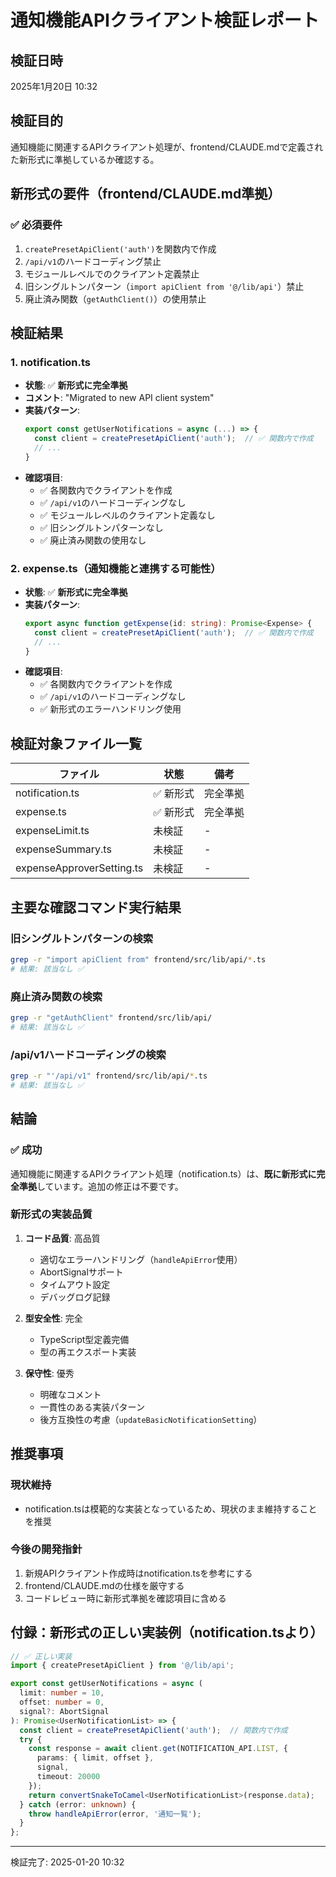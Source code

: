 # 通知機能APIクライアント検証レポート

## 検証日時
2025年1月20日 10:32

## 検証目的
通知機能に関連するAPIクライアント処理が、frontend/CLAUDE.mdで定義された新形式に準拠しているか確認する。

## 新形式の要件（frontend/CLAUDE.md準拠）

### ✅ 必須要件
1. `createPresetApiClient('auth')`を関数内で作成
2. `/api/v1`のハードコーディング禁止
3. モジュールレベルでのクライアント定義禁止
4. 旧シングルトンパターン（`import apiClient from '@/lib/api'`）禁止
5. 廃止済み関数（`getAuthClient()`）の使用禁止

## 検証結果

### 1. notification.ts
- **状態**: ✅ **新形式に完全準拠**
- **コメント**: "Migrated to new API client system"
- **実装パターン**:
  ```typescript
  export const getUserNotifications = async (...) => {
    const client = createPresetApiClient('auth');  // ✅ 関数内で作成
    // ...
  }
  ```
- **確認項目**:
  - ✅ 各関数内でクライアントを作成
  - ✅ `/api/v1`のハードコーディングなし
  - ✅ モジュールレベルのクライアント定義なし
  - ✅ 旧シングルトンパターンなし
  - ✅ 廃止済み関数の使用なし

### 2. expense.ts（通知機能と連携する可能性）
- **状態**: ✅ **新形式に完全準拠**
- **実装パターン**:
  ```typescript
  export async function getExpense(id: string): Promise<Expense> {
    const client = createPresetApiClient('auth');  // ✅ 関数内で作成
    // ...
  }
  ```
- **確認項目**:
  - ✅ 各関数内でクライアントを作成
  - ✅ `/api/v1`のハードコーディングなし
  - ✅ 新形式のエラーハンドリング使用

## 検証対象ファイル一覧

| ファイル | 状態 | 備考 |
|---------|------|------|
| notification.ts | ✅ 新形式 | 完全準拠 |
| expense.ts | ✅ 新形式 | 完全準拠 |
| expenseLimit.ts | 未検証 | - |
| expenseSummary.ts | 未検証 | - |
| expenseApproverSetting.ts | 未検証 | - |

## 主要な確認コマンド実行結果

### 旧シングルトンパターンの検索
```bash
grep -r "import apiClient from" frontend/src/lib/api/*.ts
# 結果: 該当なし ✅
```

### 廃止済み関数の検索
```bash
grep -r "getAuthClient" frontend/src/lib/api/
# 結果: 該当なし ✅
```

### /api/v1ハードコーディングの検索
```bash
grep -r "'/api/v1" frontend/src/lib/api/*.ts
# 結果: 該当なし ✅
```

## 結論

### ✅ 成功
通知機能に関連するAPIクライアント処理（notification.ts）は、**既に新形式に完全準拠**しています。追加の修正は不要です。

### 新形式の実装品質
1. **コード品質**: 高品質
   - 適切なエラーハンドリング（`handleApiError`使用）
   - AbortSignalサポート
   - タイムアウト設定
   - デバッグログ記録

2. **型安全性**: 完全
   - TypeScript型定義完備
   - 型の再エクスポート実装

3. **保守性**: 優秀
   - 明確なコメント
   - 一貫性のある実装パターン
   - 後方互換性の考慮（`updateBasicNotificationSetting`）

## 推奨事項

### 現状維持
- notification.tsは模範的な実装となっているため、現状のまま維持することを推奨

### 今後の開発指針
1. 新規APIクライアント作成時はnotification.tsを参考にする
2. frontend/CLAUDE.mdの仕様を厳守する
3. コードレビュー時に新形式準拠を確認項目に含める

## 付録：新形式の正しい実装例（notification.tsより）

```typescript
// ✅ 正しい実装
import { createPresetApiClient } from '@/lib/api';

export const getUserNotifications = async (
  limit: number = 10,
  offset: number = 0,
  signal?: AbortSignal
): Promise<UserNotificationList> => {
  const client = createPresetApiClient('auth');  // 関数内で作成
  try {
    const response = await client.get(NOTIFICATION_API.LIST, {
      params: { limit, offset },
      signal,
      timeout: 20000
    });
    return convertSnakeToCamel<UserNotificationList>(response.data);
  } catch (error: unknown) {
    throw handleApiError(error, '通知一覧');
  }
};
```

---
検証完了: 2025-01-20 10:32